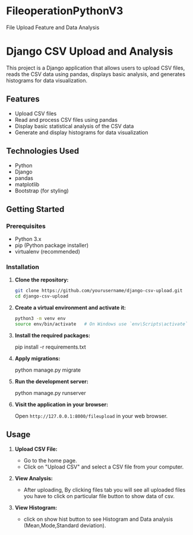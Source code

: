 # FileoperationPythonV3
File Upload Feature and Data Analysis

# Django CSV Upload and Analysis

This project is a Django application that allows users to upload CSV files, reads the CSV data using pandas, displays basic analysis, and generates histograms for data visualization.

## Features

- Upload CSV files
- Read and process CSV files using pandas
- Display basic statistical analysis of the CSV data
- Generate and display histograms for data visualization

## Technologies Used

- Python
- Django
- pandas
- matplotlib
- Bootstrap (for styling)

## Getting Started

### Prerequisites

- Python 3.x
- pip (Python package installer)
- virtualenv (recommended)

### Installation

1. **Clone the repository:**

    ```bash
    git clone https://github.com/yourusername/django-csv-upload.git
    cd django-csv-upload
    ```

2. **Create a virtual environment and activate it:**

    ```bash
    python3 -m venv env
    source env/bin/activate   # On Windows use `env\Scripts\activate`
    ```

3. **Install the required packages:**

   
    pip install -r requirements.txt
  

4. **Apply migrations:**

   
    python manage.py migrate
   

5. **Run the development server:**

   
    python manage.py runserver
   

6. **Visit the application in your browser:**

    Open `http://127.0.0.1:8000/fileupload` in your web browser.

## Usage

1. **Upload CSV File:**
    - Go to the home page.
    - Click on "Upload CSV" and select a CSV file from your computer.

2. **View Analysis:**
    - After uploading, By clicking files tab you will see all uploaded files you have to click on particular file button to show data of csv.

3. **View Histogram:**
    - click on show hist button to see Histogram and Data analysis (Mean,Mode,Standard deviation).



